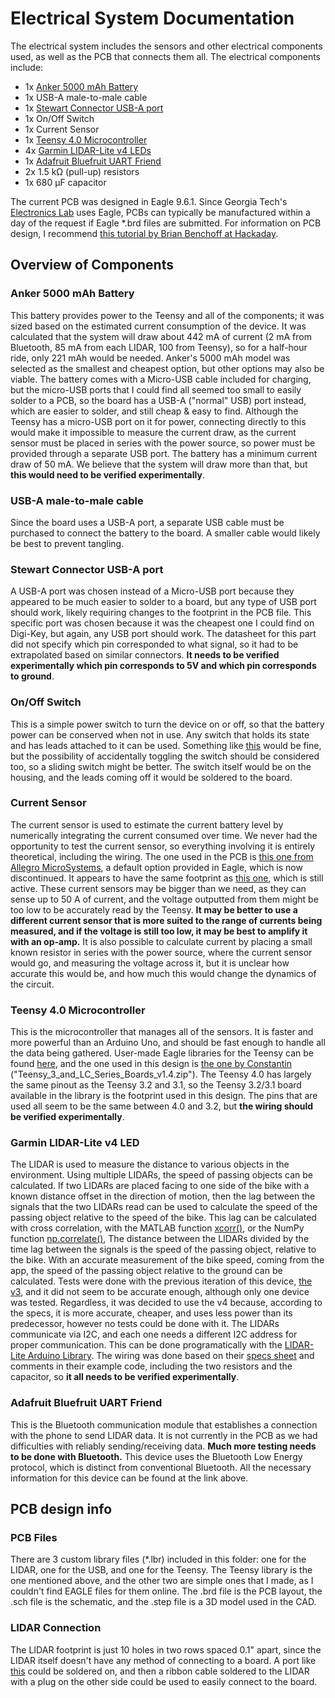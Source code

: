 # Electrical System Documentation
The electrical system includes the sensors and other electrical components used, as well as the PCB that connects them all. The electrical components include:
- 1x [Anker 5000 mAh Battery](https://www.anker.com/products/variant/powercore-5000/A1109011)
- 1x USB-A male-to-male cable
- 1x [Stewart Connector USB-A port](https://www.digikey.com/product-detail/en/stewart-connector/SS-52100-001/380-1412-ND/7902377)
- 1x On/Off Switch
- 1x Current Sensor
- 1x [Teensy 4.0 Microcontroller](https://www.pjrc.com/store/teensy40.html)
- 4x [Garmin LIDAR-Lite v4 LEDs](https://buy.garmin.com/en-US/US/p/610275)
- 1x [Adafruit Bluefruit UART Friend](https://www.adafruit.com/product/2479)
- 2x 1.5 kΩ (pull-up) resistors
- 1x 680 μF capacitor

The current PCB was designed in Eagle 9.6.1. Since Georgia Tech's [Electronics Lab](http://www.me.gatech.edu/facilities/electronic_lab) uses Eagle, PCBs can typically be manufactured within a day of the request if Eagle \*.brd files are submitted. For information on PCB design, I recommend [this tutorial by Brian Benchoff at Hackaday](https://hackaday.com/2016/09/22/making-a-pcb-eagle-part-1/). 

## Overview of Components
### Anker 5000 mAh Battery
This battery provides power to the Teensy and all of the components; it was sized based on the estimated current consumption of the device. It was calculated that the system will draw about 442 mA of current (2 mA from Bluetooth, 85 mA from each LIDAR, 100 from Teensy), so for a half-hour ride, only 221 mAh would be needed. Anker's 5000 mAh model was selected as the smallest and cheapest option, but other options may also be viable. The battery comes with a Micro-USB cable included for charging, but the micro-USB ports that I could find all seemed too small to easily solder to a PCB, so the board has a USB-A ("normal" USB) port instead, which are easier to solder, and still cheap & easy to find. Although the Teensy has a micro-USB port on it for power, connecting directly to this would make it impossible to measure the current draw, as the current sensor must be placed in series with the power source, so power must be provided through a separate USB port. 
The battery has a minimum current draw of 50 mA. We believe that the system will draw more than that, but **this would need to be verified experimentally**. 

### USB-A male-to-male cable
Since the board uses a USB-A port, a separate USB cable must be purchased to connect the battery to the board. A smaller cable would likely be best to prevent tangling. 

### Stewart Connector USB-A port
A USB-A port was chosen instead of a Micro-USB port because they appeared to be much easier to solder to a board, but any type of USB port should work, likely requiring changes to the footprint in the PCB file. This specific port was chosen because it was the cheapest one I could find on Digi-Key, but again, any USB port should work. 
The datasheet for this part did not specify which pin corresponded to what signal, so it had to be extrapolated based on similar connectors. **It needs to be verified experimentally which pin corresponds to 5V and which pin corresponds to ground**. 

### On/Off Switch 
This is a simple power switch to turn the device on or off, so that the battery power can be conserved when not in use. Any switch that holds its state and has leads attached to it can be used. Something like [this](https://www.adafruit.com/product/1092) would be fine, but the possibility of accidentally toggling the switch should be considered too, so a sliding switch might be better. The switch itself would be on the housing, and the leads coming off it would be soldered to the board. 

### Current Sensor 
The current sensor is used to estimate the current battery level by numerically integrating the current consumed over time. We never had the opportunity to test the current sensor, so everything involving it is entirely theoretical, including the wiring. The one used in the PCB is [this one from Allegro MicroSystems](https://www.digikey.com/product-detail/en/allegro-microsystems/ACS750LCA-050/ACS750LCA-050-ND/1006488), a default option provided in Eagle, which is now discontinued. It appears to have the same footprint as [this one](https://www.digikey.com/product-detail/en/allegro-microsystems/ACS770LCB-050B-PFF-T/620-1541-5-ND/4473980), which is still active. These current sensors may be bigger than we need, as they can sense up to 50 A of current, and the voltage outputted from them might be too low to be accurately read by the Teensy. **It may be better to use a different current sensor that is more suited to the range of currents being measured, and if the voltage is still too low, it may be best to amplify it with an op-amp.** It is also possible to calculate current by placing a small known resistor in series with the power source, where the current sensor would go, and measuring the voltage across it, but it is unclear how accurate this would be, and how much this would change the dynamics of the circuit. 

### Teensy 4.0 Microcontroller
This is the microcontroller that manages all of the sensors. It is faster and more powerful than an Arduino Uno, and should be fast enough to handle all the data being gathered. User-made Eagle libraries for the Teensy can be found [here](https://www.pjrc.com/teensy/eagle_lib.html), and the one used in this design is [the one by Constantin](https://forum.pjrc.com/threads/935-Eagle-library-with-Teensy-3-0-footprint?p=20178&viewfull=1#post20178) ("Teensy_3_and_LC_Series_Boards_v1.4.zip"). The Teensy 4.0 has largely the same pinout as the Teensy 3.2 and 3.1, so the Teensy 3.2/3.1 board available in the library is the footprint used in this design. The pins that are used all seem to be the same between 4.0 and 3.2, but **the wiring should be verified experimentally**. 

### Garmin LIDAR-Lite v4 LED
The LIDAR is used to measure the distance to various objects in the environment. Using multiple LIDARs, the speed of passing objects can be calculated. If two LIDARs are placed facing to one side of the bike with a known distance offset in the direction of motion, then the lag between the signals that the two LIDARs read can be used to calculate the speed of the passing object relative to the speed of the bike. This lag can be calculated with cross correlation, with the MATLAB function [xcorr()](https://www.mathworks.com/help/matlab/ref/xcorr.html), or the NumPy function [np.correlate()](https://numpy.org/doc/1.18/reference/generated/numpy.correlate.html), The distance between the LIDARs divided by the time lag between the signals is the speed of the passing object, relative to the bike. With an accurate measurement of the bike speed, coming from the app, the speed of the passing object relative to the ground can be calculated. Tests were done with the previous iteration of this device, [the v3](https://buy.garmin.com/en-US/US/p/557294), and it did not seem to be accurate enough, although only one device was tested. Regardless, it was decided to use the v4 because, according to the specs, it is more accurate, cheaper, and uses less power than its predecessor, however no tests could be done with it. The LIDARs communicate via I2C, and each one needs a different I2C address for proper communication. This can be done programatically with the [LIDAR-Lite Arduino Library](https://github.com/garmin/LIDARLite_Arduino_Library). The wiring was done based on their [specs sheet](http://static.garmin.com/pumac/LIDAR-Lite%20LED%20v4%20Instructions_EN-US.pdf) and comments in their example code, including the two resistors and the capacitor, so **it all needs to be verified experimentally**. 

### Adafruit Bluefruit UART Friend
This is the Bluetooth communication module that establishes a connection with the phone to send LIDAR data. It is not currently in the PCB as we had difficulties with reliably sending/receiving data. **Much more testing needs to be done with Bluetooth.** This device uses the Bluetooth Low Energy protocol, which is distinct from conventional Bluetooth. All the necessary information for this device can be found at the link above. 

## PCB design info
### PCB Files
There are 3 custom library files (\*.lbr) included in this folder: one for the LIDAR, one for the USB, and one for the Teensy. The Teensy library is the one mentioned above, and the other two are simple ones that I made, as I couldn't find EAGLE files for them online. The .brd file is the PCB layout, the .sch file is the schematic, and the .step file is a 3D model used in the CAD. 
### LIDAR Connection
The LIDAR footprint is just 10 holes in two rows spaced 0.1" apart, since the LIDAR itself doesn't have any method of connecting to a board. A port like [this](https://flytron.com/connectorscables/254-10-pin-isp-male-connector-header.html) could be soldered on, and then a ribbon cable soldered to the LIDAR with a plug on the other side could be used to easily connect to the board. 

